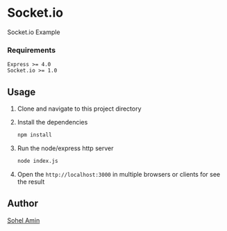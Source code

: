 # Socket.io
Socket.io Example

### Requirements
    Express >= 4.0
    Socket.io >= 1.0

## Usage

1. Clone and navigate to this project directory

2. Install the dependencies
    ```bash
    npm install
    ```

3. Run the node/express http server
    ```bash
    node index.js
    ```
4. Open the `http://localhost:3000` in multiple browsers or clients for see the result

## Author

[Sohel Amin](http://www.sohelamin.com)
